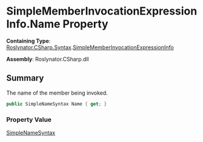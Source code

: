 # SimpleMemberInvocationExpressionInfo\.Name Property

**Containing Type**: [Roslynator.CSharp.Syntax](../../README.md)\.[SimpleMemberInvocationExpressionInfo](../README.md)

**Assembly**: Roslynator\.CSharp\.dll

## Summary

The name of the member being invoked\.

```csharp
public SimpleNameSyntax Name { get; }
```

### Property Value

[SimpleNameSyntax](https://docs.microsoft.com/en-us/dotnet/api/microsoft.codeanalysis.csharp.syntax.simplenamesyntax)

